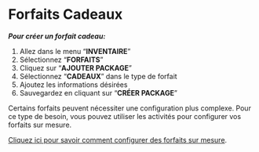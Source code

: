 # Forfaits Cadeaux

***Pour créer un forfait cadeau:***
1. Allez dans le menu “**INVENTAIRE**”
1. Sélectionnez “**FORFAITS**”
1. Cliquez sur “**AJOUTER PACKAGE**”
1. Sélectionnez “**CADEAUX**” dans le type de forfait
1. Ajoutez les informations désirées
1. Sauvegardez en cliquant sur “**CRÉER PACKAGE**”


Certains forfaits peuvent nécessiter une configuration plus complexe. Pour ce type de besoin, vous pouvez utiliser les activités pour configurer vos forfaits sur mesure. 

[Cliquez ici pour savoir comment configurer des forfaits sur mesure](forfaits.md).
